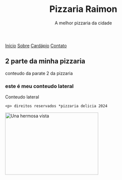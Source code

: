 <!DOCTYPE HTML>
<html lang="pt-BR">
<head>
    <!-- Meta básico configuração -->
    <meta charset="UTF-8">
    <meta name="viewport" content="width=device-width, initial-scale=1.0">
    <title>Pizzaria Delicia</title> <!-- Título da página -->
</head>
<body>
    
<header> 
    <h1>Pizzaria Raimon</h1> 
    <p>A melhor pizzaria da cidade</p>
</header> 

<!-- Barra de navegação -->
<nav>
    <a href="index.html">Início</a>
    <a href="sobre.html">Sobre</a>
    <a href="cardapio.html">Cardápio</a> 
    <a href="contato.html">Contato</a> 
</nav>
    <!-- Conteúdo principal pode ser adicionado aqui -->
<main>
    <section>
        <!-- Conteúdo principal pode ser adicionado aqui -->    
        <h2> 2 parte da minha pizzaria</h2>
        <p> conteudo da parate 2 da pizzaria </p>
</section>

</main>

<aside>
    <!-- Informações adicionais podem ser adicionadas aqui -->
    <h3>este é meu conteudo lateral</h3>
    <p>Conteudo lateral</p>
</aside>
<footer>
    
    <p> direitos reservados *pizzaria delicia 2024

</p>
</footer>

<img src="assets/cel.jpg" 
alt="Una hermosa vista" 
width="300" height="200" title="Vista hermosa" />

</body>
</html>

